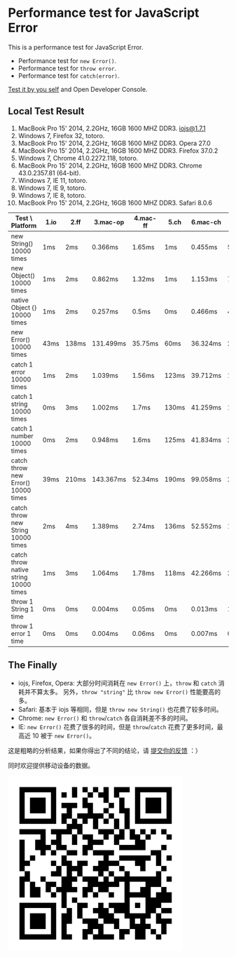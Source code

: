 
# Performance test for JavaScript Error

This is a performance test for JavaScript Error.

* Performance test for `new Error()`.
* Performance test for `throw error`.
* Performance test for `catch(error)`.

[Test it by you self](http://hotoo.me/perf-javascript-error/) and Open Developer Console.

## Local Test Result

1. MacBook Pro 15' 2014, 2.2GHz, 16GB 1600 MHZ DDR3. iojs@1.7.1
2. Windows 7, Firefox 32, totoro.
3. MacBook Pro 15' 2014, 2.2GHz, 16GB 1600 MHZ DDR3. Opera 27.0
4. MacBook Pro 15' 2014, 2.2GHz, 16GB 1600 MHZ DDR3. Firefox 37.0.2
5. Windows 7, Chrome 41.0.2272.118, totoro.
6. MacBook Pro 15' 2014, 2.2GHz, 16GB 1600 MHZ DDR3. Chrome 43.0.2357.81 (64-bit).
7. Windows 7, IE 11, totoro.
8. Windows 7, IE 9, totoro.
9. Windows 7, IE 8, totoro.
10. MacBook Pro 15' 2014, 2.2GHz, 16GB 1600 MHZ DDR3. Safari 8.0.6


| Test \ Platform                       | 1.io | 2.ff  | 3.mac-op  | 4.mac-ff | 5.ch  | 6.mac-ch | 7.ie11 | 8.ie9 | 9.ie8 | 10.safari |
|---------------------------------------|------|-------|-----------|----------|-------|----------|--------|-------|-------|-----------|
| new String() 10000 times              | 1ms  | 2ms   | 0.366ms   | 1.65ms   | 1ms   | 0.455ms  | 5ms    | 4ms   | 16ms  | 4.932ms   |
| new Object() 10000 times              | 1ms  | 2ms   | 0.862ms   | 1.32ms   | 1ms   | 1.153ms  | 7ms    | 3ms   | 0ms   | 3.652ms   |
| native Object {} 10000 times          | 1ms  | 2ms   | 0.257ms   | 0.5ms    | 0ms   | 0.466ms  | 4ms    | 3ms   | 0ms   | 0.166ms   |
| new Error() 10000 times               | 43ms | 138ms | 131.499ms | 35.75ms  | 60ms  | 36.324ms | 23ms   | 15ms  | 16ms  | 20.023ms  |
| catch 1 error 10000 times             | 1ms  | 2ms   | 1.039ms   | 1.56ms   | 123ms | 39.712ms | 164ms  | 134ms | 31ms  | 5.029ms   |
| catch 1 string 10000 times            | 0ms  | 3ms   | 1.002ms   | 1.7ms    | 130ms | 41.259ms | 175ms  | 134ms | 16ms  | 4.744ms   |
| catch 1 number 10000 times            | 0ms  | 2ms   | 0.948ms   | 1.6ms    | 125ms | 41.834ms | 261ms  | 129ms | 31ms  | 5.739ms   |
| catch throw new Error() 10000 times   | 39ms | 210ms | 143.367ms | 52.34ms  | 190ms | 99.058ms | 266ms  | 143ms | 47ms  | 30.908ms  |
| catch throw new String 10000 times    | 2ms  | 4ms   | 1.389ms   | 2.74ms   | 136ms | 52.552ms | 108ms  | 125ms | 31ms  | 22.053ms  |
| catch throw native string 10000 times | 1ms  | 3ms   | 1.064ms   | 1.78ms   | 118ms | 42.266ms | 204ms  | 123ms | 47ms  | 4.729ms   |
| throw 1 String 1 time                 | 0ms  | 0ms   | 0.004ms   | 0.05ms   | 0ms   | 0.013ms  | 1ms    | 0ms   | 0ms   | 0.006ms   |
| throw 1 error 1 time                  | 0ms  | 0ms   | 0.004ms   | 0.06ms   | 0ms   | 0.007ms  | 0ms    | 0ms   | 0ms   | 0.005ms   |

## The Finally

* iojs, Firefox, Opera: 大部分时间消耗在 `new Error()` 上，`throw` 和 `catch` 消耗并不算太多。
  另外，`throw "string"` 比 `throw new Error()` 性能要高的多。
* Safari: 基本于 iojs 等相同，但是 `throw new String()` 也花费了较多时间。
* Chrome: `new Error()` 和 `throw`/`catch` 各自消耗差不多的时间。
* IE: `new Error()` 花费了很多的时间，但是 `throw`/`catch` 花费了更多时间，最高近 10 被于 `new Error()`。

这是粗略的分析结果，如果你得出了不同的结论，请 [提交你的反馈](https://github.com/hotoo/perf-javascript-error/issues) ：）

同时欢迎提供移动设备的数据。

![QR code for preview page url](./qrcode-preview.png)

